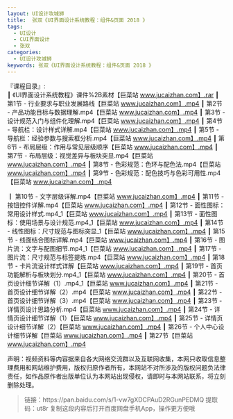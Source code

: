 ```yaml
---
layout: UI设计攻城狮
title:  张双《UI界面设计系统教程：组件&页面 2018 》
tags:
  - UI设计
  - CUI界面设计
  - 张双
categories:
  - UI设计攻城狮
keywords: 张双《UI界面设计系统教程：组件&页面 2018 》
---
```

『课程目录』:  
┃  《UI界面设计系统教程》课件%2B素材【巨菜站 www.jucaizhan.com】.rar
┃  第1节 - 行业要求与职业发展路线【巨菜站 www.jucaizhan.com】.mp4
┃  第2节 - 产品功能目标与数据理解.mp4【巨菜站 www.jucaizhan.com】.mp4
┃  第3节 - 设计规范入门与组件化理解.mp4【巨菜站 www.jucaizhan.com】.mp4
┃  第4节 - 导航栏：设计样式详解.mp4【巨菜站 www.jucaizhan.com】.mp4
┃  第5节 - 导航栏：经验参数与搜索框分析.mp4【巨菜站 www.jucaizhan.com】.mp4
┃  第6节 - 布局层级：作用与常见层级顺序【巨菜站 www.jucaizhan.com】.mp4
┃  第7节 - 布局层级：视觉差异与板块突显.mp4【巨菜站 www.jucaizhan.com】.mp4
┃  第8节 - 色彩规范：色环与配色法.mp4【巨菜站 www.jucaizhan.com】.mp4
┃  第9节 - 色彩规范：配色技巧与色彩可用性.mp4【巨菜站 www.jucaizhan.com】.mp4
<!-- more --> 
┃  第10节 - 文字层级详解.mp4【巨菜站 www.jucaizhan.com】.mp4
┃  第11节 - 按钮控件详解.mp4【巨菜站 www.jucaizhan.com】.mp4
┃  第12节 - 面性图标：常用设计样式.mp4_1【巨菜站 www.jucaizhan.com】.mp4
┃  第13节 - 面性图标：使用场景与设计规范.mp4_1【巨菜站 www.jucaizhan.com】.mp4
┃  第14节 - 线性图标：尺寸规范与图标突显_1【巨菜站 www.jucaizhan.com】.mp4
┃  第15节 - 线面结合图标详解.mp4【巨菜站 www.jucaizhan.com】.mp4
┃  第16节 - 图片流：文字与配图细节.mp4_1【巨菜站 www.jucaizhan.com】.mp4
┃  第17节 - 图片流：尺寸规范与标签提炼.mp4【巨菜站 www.jucaizhan.com】.mp4
┃  第18节 - 卡片流设计样式详解【巨菜站 www.jucaizhan.com】.mp4
┃  第19节 - 首页功能解析与板块划分.mp4_1【巨菜站 www.jucaizhan.com】.mp4
┃  第20节 - 首页设计细节详解（1）.mp4_1【巨菜站 www.jucaizhan.com】.mp4
┃  第21节 - 首页设计细节详解（2）.mp4【巨菜站 www.jucaizhan.com】.mp4
┃  第22节 - 首页设计细节详解（3）.mp4【巨菜站 www.jucaizhan.com】.mp4
┃  第23节 - 详情页设计思路分析.mp4【巨菜站 www.jucaizhan.com】.mp4
┃  第24节 - 详情页设计细节详解（1）【巨菜站 www.jucaizhan.com】.mp4
┃  第25节 - 详情页设计细节详解（2）【巨菜站 www.jucaizhan.com】.mp4
┃  第26节 - 个人中心设计细节详解【巨菜站 www.jucaizhan.com】.mp4
┃  第27节【巨菜站 www.jucaizhan.com】.mp4

<div class="post-copyright">
    <div class="post-copyright__author">
      <span class="post-copyright-meta">声明：视频资料等内容据来自各大网络交流群以及互联网收集，本网只收取信息整理费用和网站维护费用，版权归原作者所有，本网站不对所涉及的版权问题负法律责任，如作品原作者出版单位认为本网站出现侵权，请即时与本网站联系，将立刻删除处理。 </span>
    </div>
</div>

<blockquote class="blockquote-center">
链接：https://pan.baidu.com/s/1-vw7gXDCPAuD2RGunPEDMQ 
提取码：ut8r 
复制这段内容后打开百度网盘手机App，操作更方便哦
</blockquote>

